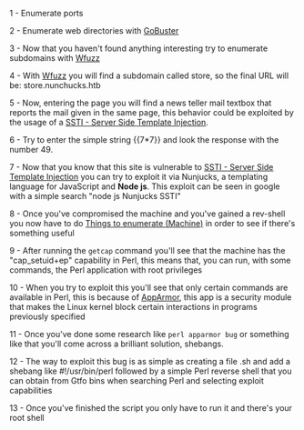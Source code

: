 1 - Enumerate ports

2 - Enumerate web directories with [GoBuster](<General Info/Tools/Enumeracion/Gobuster.md>)

3 - Now that you haven't found anything interesting try to enumerate subdomains with [Wfuzz](<General Info/Tools/Enumeracion/Wfuzz.md>)

4 - With [Wfuzz](<General Info/Tools/Enumeracion/Wfuzz.md>) you will find a subdomain called store, so the final URL will be: store.nunchucks.htb

5 - Now, entering the page you will find a news teller mail textbox that reports the mail given in the same page, this behavior could be exploited by the usage of a [SSTI - Server Side Template Injection](<General Info/Tecnologias Web/Ataques/SSTI - Server Side Template Injection.md>).

6 - Try to enter the simple string {{7\*7}} and look the response with the number 49.

7 - Now that you know that this site is vulnerable to [SSTI - Server Side Template Injection](<General Info/Tecnologias Web/Ataques/SSTI - Server Side Template Injection.md>) you can try to exploit it via Nunjucks, a templating language for JavaScript and __Node js__. This exploit can be seen in google with a simple search "node js Nunjucks SSTI"

8 - Once you've compromised the machine and you've gained a rev-shell you now have to do [Things to enumerate (Machine)](<General Info/Enumeration/Things to enumerate (Machine).md>) in order to see if there's something useful

9 - After running the `getcap` command you'll see that the machine has the "cap_setuid+ep" capability in Perl, this means that, you can run, with some commands, the Perl application with root privileges

10 - When you try to exploit this you'll see that only certain commands are available in Perl, this is because of [AppArmor](<General Info/Tecnologias/Linux Sec Modules/AppArmor.md>), this app is a security module that makes the Linux kernel block certain interactions in programs previously specified

11 - Once you've done some research like `perl apparmor bug` or something like that you'll come across a brilliant solution, shebangs.

12 - The way to exploit this bug is as simple as creating a file .sh and add a shebang like #!/usr/bin/perl followed by a simple Perl reverse shell that you can obtain from Gtfo bins when searching Perl and selecting exploit capabilities

13 - Once you've finished the script you only have to run it and there's your root shell